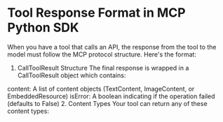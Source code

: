 # Tool Response Format in MCP Python SDK

When you have a tool that calls an API, the response from the tool to the model must follow the MCP protocol structure. Here's the format:

1. CallToolResult Structure
The final response is wrapped in a CallToolResult object which contains:

content: A list of content objects (TextContent, ImageContent, or EmbeddedResource)
isError: A boolean indicating if the operation failed (defaults to False)
2. Content Types
Your tool can return any of these content types: